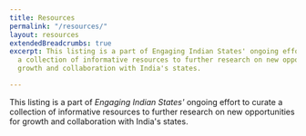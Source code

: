 ```yaml
---
title: Resources
permalink: "/resources/"
layout: resources
extendedBreadcrumbs: true
excerpt: This listing is a part of Engaging Indian States' ongoing effort to curate
  a collection of informative resources to further research on new opportunities for
  growth and collaboration with India's states.

---
```

This listing is a part of <em>Engaging Indian States'</em> ongoing effort to curate a collection of informative resources to further research on new opportunities for growth and collaboration with India's states.